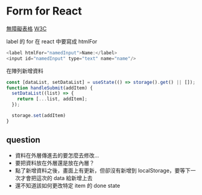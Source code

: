 # Form for React

[無障礙表格](https://zh-hant.reactjs.org/docs/accessibility.html#accessible-forms)
[W3C](https://www.w3.org/WAI/tutorials/forms/labels/)

label 的 for 在 react 中要寫成 htmlFor
```JavaScript
<label htmlFor="namedInput">Name:</label>
<input id="namedInput" type="text" name="name"/>
```

在陣列新增資料
```JavaScript
const [dataList, setDataList] = useState(() => storage().get() || []);
function handleSubmit(addItem) {
  setDataList((list) => {
    return [...list, addItem];
  });

  storage.set(addItem)
}
```

## question
- 資料在外層傳進去的要怎麼去修改...
- 要把資料放在外層還是放在內層？
- 點了新增資料之後，畫面上有更新，但卻沒有新增到 localStorage，要等下一次才會把這次的 data 給新增上去
- 還不知道該如何更改特定 item 的 done state
